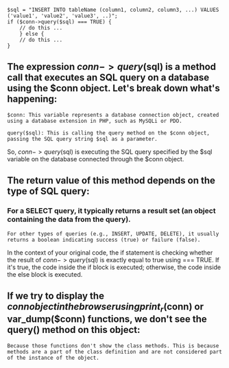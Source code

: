 ```
$sql = "INSERT INTO tableName (column1, column2, column3, ...) VALUES ('value1', 'value2', 'value3', ..)";
if ($conn->query($sql) === TRUE) {
    // do this ...
    } else {
    // do this ...
}

```

## The expression $conn->query($sql) is a method call that executes an SQL query on a database using the $conn object. Let's break down what's happening:

    $conn: This variable represents a database connection object, created using a database extension in PHP, such as MySQLi or PDO.

    query($sql): This is calling the query method on the $conn object, passing the SQL query string $sql as a parameter.

So, $conn->query($sql) is executing the SQL query specified by the $sql variable on the database connected through the $conn object.

## The return value of this method depends on the type of SQL query:

### For a SELECT query, it typically returns a result set (an object containing the data from the query).
    For other types of queries (e.g., INSERT, UPDATE, DELETE), it usually returns a boolean indicating success (true) or failure (false).
In the context of your original code, the if statement is checking whether the result of $conn->query($sql) is exactly equal to true using === TRUE. If it's true, the code inside the if block is executed; otherwise, the code inside the else block is executed.

## If we try to display the $conn object in the browser using print_r($conn) or var_dump($conn) functions, we don't see the query() method on this object:
    
    Because those functions don't show the class methods. This is because methods are a part of the class definition and are not considered part of the instance of the object.